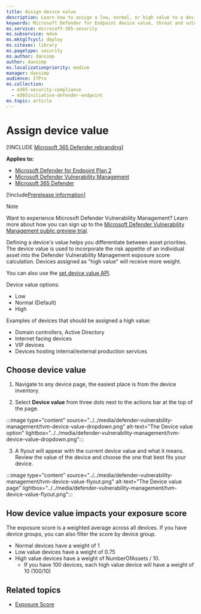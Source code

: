 ```yaml
---
title: Assign device value
description: Learn how to assign a low, normal, or high value to a device to help you differentiate between asset priorities.
keywords: Microsoft Defender for Endpoint device value, threat and vulnerability management device value, high value devices, device value exposure score, Microsoft Defender Vulnerability Management
ms.service: microsoft-365-security
ms.subservice: mdvm
ms.mktglfcycl: deploy
ms.sitesec: library
ms.pagetype: security
ms.author: dansimp
author: dansimp
ms.localizationpriority: medium
manager: dansimp
audience: ITPro
ms.collection: 
  - m365-security-compliance
  - m365initiative-defender-endpoint
ms.topic: article
---
```


# Assign device value

[!INCLUDE [Microsoft 365 Defender rebranding](../../includes/microsoft-defender.md)]

**Applies to:**

- [Microsoft Defender for Endpoint Plan 2](https://go.microsoft.com/fwlink/?linkid=2154037)
- [Microsoft Defender Vulnerability Management](index.yml)
- [Microsoft 365 Defender](https://go.microsoft.com/fwlink/?linkid=2118804)

[!include[Prerelease information](../../includes/prerelease.md)]

>[!Note]
> Want to experience Microsoft Defender Vulnerability Management? Learn more about how you can sign up to the [Microsoft Defender Vulnerability Management public preview trial](../defender-vulnerability-management/get-defender-vulnerability-management.md).

Defining a device's value helps you differentiate between asset priorities. The device value is used to incorporate the risk appetite of an individual asset into the Defender Vulnerability Management exposure score calculation. Devices assigned as "high value" will receive more weight.

You can also use the [set device value API](../defender-endpoint/set-device-value.md).

Device value options:

- Low
- Normal (Default)
- High

Examples of devices that should be assigned a high value:

- Domain controllers, Active Directory
- Internet facing devices
- VIP devices
- Devices hosting internal/external production services

## Choose device value

1. Navigate to any device page, the easiest place is from the device inventory.

2. Select **Device value** from three dots next to the actions bar at the top of the page.

:::image type="content" source="../../media/defender-vulnerability-management/tvm-device-value-dropdown.png" alt-text="The Device value option" lightbox="../../media/defender-vulnerability-management/tvm-device-value-dropdown.png":::

3. A flyout will appear with the current device value and what it means. Review the value of the device and choose the one that best fits your device.

:::image type="content" source="../../media/defender-vulnerability-management/tvm-device-value-flyout.png" alt-text="The Device value page" lightbox="../../media/defender-vulnerability-management/tvm-device-value-flyout.png":::

## How device value impacts your exposure score

The exposure score is a weighted average across all devices. If you have device groups, you can also filter the score by device group.

- Normal devices have a weight of 1
- Low value devices have a weight of 0.75
- High value devices have a weight of NumberOfAssets / 10.
    - If you have 100 devices, each high value device will have a weight of 10 (100/10)

## Related topics

- [Exposure Score](tvm-exposure-score.md)